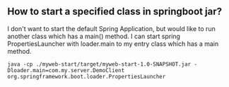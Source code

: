 ## How to start a specified class in springboot jar?

I don't want to start the default Spring Application, but would like to run another class which has a main() method.
I can start  spring PropertiesLauncher with loader.main to my entry class which has a main method.

```
java -cp ./myweb-start/target/myweb-start-1.0-SNAPSHOT.jar -Dloader.main=com.my.server.DemoClient org.springframework.boot.loader.PropertiesLauncher
```
